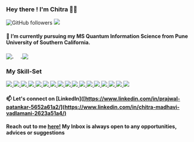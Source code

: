 <!--
**ChitraMadhaviVadlamani/ChitraMadhaviVadlamani** is a ✨ _special_ ✨ repository because its `README.md` (this file) appears on your GitHub profile.
-->

### Hey there ! I'm Chitra 👋🏾   

![GitHub followers](https://img.shields.io/github/followers/ChitraMadhaviVadlamani?label=Follow&style=social)
![](https://komarev.com/ghpvc/?username=your-github-ChitraMadhaviVadlamani&color=blueviolet)


#### 🌱 I’m currently pursuing my MS Quantum Information Science from Pune University of Southern California. 

####
 
<!--<img align = "left" src="https://raw.githubusercontent.com/prajwalpatankar/prajwalpatankar/master/gif1.gif"  width="200" height="185" alt="Hello!">	-->
<!--![Prajwal's github stats](https://github-readme-stats.vercel.app/api?username=prajwalpatankar&show_icons=true&theme=cobalt&count_private=true)-->
<!--![Top Languagess](https://github-readme-stats.vercel.app/api/top-langs/?username=prajwalpatankar&theme=cobalt&langs_count=8&layout=compact)-->

<a href="https://github.com/prajwalpatankar">
  <img align="center" src="https://github-readme-stats.vercel.app/api/top-langs/?username=prajwalpatankar&theme=cobalt&langs_count=8&layout=compact" />
</a>
&nbsp;&nbsp;&nbsp;&nbsp;&nbsp;<a href="https://github.com/prajwalpatankar">
  <img align="center" src="https://github-readme-stats.vercel.app/api?username=prajwalpatankar&show_icons=true&theme=cobalt&count_private=true" />
</a>



### My Skill-Set
<a href="https://github.com/ChitraMadhaviVadlamani">
<img src="https://img.shields.io/badge/python%20-%2314354C.svg?&style=for-the-badge&logo=python&logoColor=white"/>
</a>
<a href="https://github.com/ChitraMadhaviVadlamani">
<img src="https://img.shields.io/badge/c%20-%23F05033.svg?&style=for-the-badge&logo=c%2B%2B&ogoColor=white"/>
</a>
<a href="https://github.com/ChitraMadhaviVadlamani">
<img src="https://img.shields.io/badge/c++%20-%2300599C.svg?&style=for-the-badge&logo=c%2B%2B&ogoColor=white"/>
</a>
<a href="https://github.com/ChitraMadhaviVadlamani">
<img src="https://img.shields.io/badge/java-%23ED8B00.svg?&style=for-the-badge&logo=java&logoColor=white"/>
</a>
<a href="https://github.com/ChitraMadhaviVadlamani">
<img src="https://img.shields.io/badge/html5%20-%23E34F26.svg?&style=for-the-badge&logo=html5&logoColor=white"/>
</a>
<a href="https://github.com/ChitraMadhaviVadlamani">
<img src="https://img.shields.io/badge/css3%20-%231572B6.svg?&style=for-the-badge&logo=css3&logoColor=white"/>
</a>
<a href="https://github.com/ChitraMadhaviVadlamani">
<img src="https://img.shields.io/badge/bootstrap%20-%23563D7C.svg?&style=for-the-badge&logo=bootstrap&logoColor=white"/>
</a>
<a href="https://github.com/ChitraMadhaviVadlamani">
<img src="https://img.shields.io/badge/javascript%20-%23323330.svg?&style=for-the-badge&logo=javascript&logoColor=%23F7DF1E"/>
</a>
<a href="https://github.com/ChitraMadhaviVadlamani">
<img src="https://img.shields.io/badge/git%20-%23F05033.svg?&style=for-the-badge&logo=git&logoColor=white"/>
</a>
<a href="https://github.com/ChitraMadhaviVadlamani">
<img src="https://img.shields.io/badge/github%20-%23121011.svg?&style=for-the-badge&logo=github&logoColor=white"/>
</a>
<a href="https://github.com/ChitraMadhaviVadlamani">
<img src="https://img.shields.io/badge/mysql-%2300f.svg?&style=for-the-badge&logo=mysql&logoColor=white"/>
</a>
<a href="https://github.com/ChitraMadhaviVadlamani">
<img src ="https://img.shields.io/badge/sqlite-%3121011.svg?&style=for-the-badge&logo=sqlite&logoColor=white"/>
</a>
<a href="https://github.com/ChitraMadhaviVadlamani">
<img src="https://img.shields.io/badge/Jupyter%20-%23F37626.svg?&style=for-the-badge&logo=Jupyter&logoColor=white" />
</a>
<a href="https://github.com/ChitraMadhaviVadlamani">
<img src="https://img.shields.io/badge/Keras%20-%23D00000.svg?&style=for-the-badge&logo=Keras&logoColor=white"/>
</a>
<a href="https://github.com/ChitraMadhaviVadlamani">
<img src="https://img.shields.io/badge/TensorFlow%20-%23FF6F00.svg?&style=for-the-badge&logo=TensorFlow&logoColor=white" />
</a>
<a href="https://github.com/ChitraMadhaviVadlamani">
<img src="https://img.shields.io/badge/PyTorch%20-%23EE4C2C.svg?&style=for-the-badge&logo=PyTorch&logoColor=white" />
</a>
<a href="https://github.com/ChitraMadhaviVadlamani">
<img src="https://img.shields.io/badge/pandas%20-%23150458.svg?&style=for-the-badge&logo=pandas&logoColor=white" />
</a>


#### 📫 Let's connect on [LinkedIn]([https://www.linkedin.com/in/prajwal-patankar-5652a61a2/](https://www.linkedin.com/in/chitra-madhavi-vadlamani-2623a51a4/)
#### Reach out to me [here!](mailto:cvadlama@usc.edu?subject=[GitHub]%20Source%20Han%20Sans) My Inbox is always open to any opportunities, advices or suggestions

